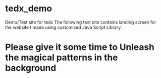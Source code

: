 # tedx_demo
Demo/Test site for tedx
The following test site contains landing screen for the website I made using customised Java Script Library.


<h1><b>Please give it some time to Unleash the magical patterns in the background</h1>
  
  
